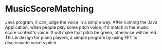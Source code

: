 # MusicScoreMatching
Java program, it can judge the voice in a simple way.
After running the Java Application, when people play some pitch voice, if it match in the music score context's voice. It will make that pitch be green, otherwise will be red.
This is design for piano players, a simple program by using FFT to discriminate voice's pitch.
